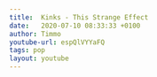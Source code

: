 ```yaml
---
title:  Kinks - This Strange Effect
date:   2020-07-10 08:33:33 +0100
author: Timmo
youtube-url: espQlVYYaFQ
tags: pop
layout: youtube
---
```

